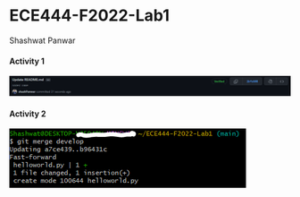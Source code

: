 # ECE444-F2022-Lab1

Shashwat Panwar

#### Activity 1

![alt text](https://github.com/shashPanwar/ECE444-F2022-Lab1/blob/main/images/readme_name.PNG)

#### Activity 2

![alt text](https://github.com/shashPanwar/ECE444-F2022-Lab1/blob/main/images/merge_helloworld_main.PNG)
